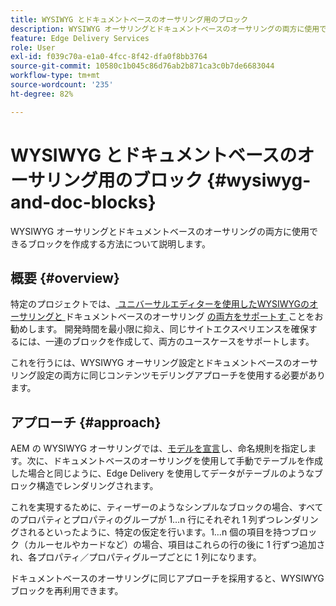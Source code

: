 ```yaml
---
title: WYSIWYG とドキュメントベースのオーサリング用のブロック
description: WYSIWYG オーサリングとドキュメントベースのオーサリングの両方に使用できるブロックを作成する方法について説明します。
feature: Edge Delivery Services
role: User
exl-id: f039c70a-e1a0-4fcc-8f42-dfa0f8bb3764
source-git-commit: 10580c1b045c86d76ab2b871ca3c0b7de6683044
workflow-type: tm+mt
source-wordcount: '235'
ht-degree: 82%

---
```


# WYSIWYG とドキュメントベースのオーサリング用のブロック {#wysiwyg-and-doc-blocks}

WYSIWYG オーサリングとドキュメントベースのオーサリングの両方に使用できるブロックを作成する方法について説明します。

## 概要 {#overview}

特定のプロジェクトでは、[ ユニバーサルエディターを使用したWYSIWYGのオーサリングと ](/help/edge/wysiwyg-authoring/authoring.md) ドキュメントベースのオーサリング [ の両方をサポートす ](/help/edge/docs/authoring.md) ことをお勧めします。 開発時間を最小限に抑え、同じサイトエクスペリエンスを確保するには、一連のブロックを作成して、両方のユースケースをサポートします。

これを行うには、WYSIWYG オーサリング設定とドキュメントベースのオーサリング設定の両方に同じコンテンツモデリングアプローチを使用する必要があります。

## アプローチ {#approach}

AEM の WYSIWYG オーサリングでは、[モデルを宣言](/help/edge/wysiwyg-authoring/content-modeling.md)し、命名規則を指定します。次に、ドキュメントベースのオーサリングを使用して手動でテーブルを作成した場合と同じように、Edge Delivery を使用してデータがテーブルのようなブロック構造でレンダリングされます。

これを実現するために、ティーザーのようなシンプルなブロックの場合、すべてのプロパティとプロパティのグループが 1…n 行にそれぞれ 1 列ずつレンダリングされるといったように、特定の仮定を行います。1…n 個の項目を持つブロック（カルーセルやカードなど）の場合、項目はこれらの行の後に 1 行ずつ追加され、各プロパティ／プロパティグループごとに 1 列になります。

ドキュメントベースのオーサリングに同じアプローチを採用すると、WYSIWYG ブロックを再利用できます。
